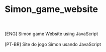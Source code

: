 # Simon_game_website
<br>
<br>
[ENG] Simon game Website using JavaScript
<br>
<br>
[PT-BR] Site do jogo Simon usando JavaScript
